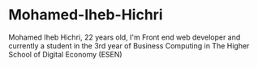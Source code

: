 # Mohamed-Iheb-Hichri
Mohamed Iheb Hichri, 22 years old, I'm Front end web developer and currently  a student in the 3rd year of Business Computing in The Higher School of Digital Economy (ESEN)
